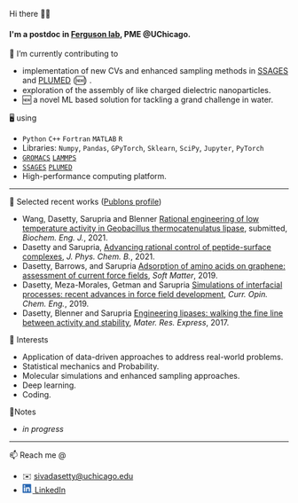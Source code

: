 Hi there 👋🏽

#### I'm a postdoc in [Ferguson lab](https://www.ferglab.com), PME @UChicago.

🔭 I’m currently contributing to
  - implementation of new CVs and enhanced sampling methods in [SSAGES](https://github.com/SSAGESproject/SSAGES) and [PLUMED](https://github.com/plumed/plumed2) (🆕) .
  - exploration of the assembly of like charged dielectric nanoparticles.
  - 🆕 a novel ML based solution for tackling a grand challenge in water.  

🖥️ using
  - `Python` `C++` `Fortran` `MATLAB` `R`
  - Libraries: `Numpy`, `Pandas`, `GPyTorch`, `Sklearn`, `SciPy`, `Jupyter`, `PyTorch`
  - [`GROMACS`](https://manual.gromacs.org) [`LAMMPS`](https://lammps.sandia.gov)
  - [`SSAGES`](https://ssagesproject.github.io) [`PLUMED`](https://www.plumed.org)
  - High-performance computing platform.
 
 ------------
 
📜 Selected recent works ([Publons profile](https://publons.com/researcher/4333234/siva-dasetty/))
  - Wang, Dasetty, Sarupria and Blenner [Rational engineering of low temperature activity in Geobacillus thermocatenulatus lipase](https://www.biorxiv.org/content/10.1101/2021.03.14.435354v1), submitted, _Biochem. Eng. J._, 2021.
  - Dasetty and Sarupria, [Advancing rational control of peptide-surface complexes](https://pubs.acs.org/doi/abs/10.1021/acs.jpcb.0c10740), _J. Phys. Chem. B._, 2021.
  - Dasetty, Barrows, and Sarupria [Adsorption of amino acids on graphene: assessment of current force fields](http://dx.doi.org/10.1039/C8SM02621A), _Soft Matter_, 2019.
  - Dasetty, Meza-Morales, Getman and Sarupria [Simulations of interfacial processes: recent advances in force field development](https://doi.org/10.1016/j.coche.2019.04.003), _Curr. Opin. Chem. Eng._, 2019.
  - Dasetty, Blenner and Sarupria [Engineering lipases: walking the fine line between activity and stability](https://doi.org/10.1088/2053-1591/aa9946), _Mater. Res. Express_, 2017.

:large_blue_diamond: Interests
  - Application of data-driven approaches to address real-world problems.
  - Statistical mechanics and Probability.
  - Molecular simulations and enhanced sampling approaches.
  - Deep learning.
  - Coding.

📓Notes
  - _in progress_

 ------------

📫 Reach me @
  - ✉️ [sivadasetty@uchicago.edu](mailto:sivadasetty@uchicago.edu)
  - [<img src="/docs/LI-In-Bug.png" alt="https://www.linkedin.com/in/sivadasetty/" title="LinkedIn" width="18"/> LinkedIn](https://www.linkedin.com/in/sivadasetty/)

<!-- <p align="center"> -->
<!--  <img src="http://hits.dwyl.com/sivadasetty/sivadasetty.svg" alt="http://hits.dwyl.com/sivadasetty/sivadasetty" title="Hits" width="50"/> -->
<!-- <a href="http://hits.dwyl.com/sivadasetty/sivadasetty"> <img src="http://hits.dwyl.com/sivadasetty/sivadasetty.svg" alt="http://hits.dwyl.com/sivadasetty/sivadasetty" title="Hits" width="50"/> </a> -->
<!-- [![HitCount](http://hits.dwyl.com/sivadasetty/sivadasetty.svg)](http://hits.dwyl.com/sivadasetty/sivadasetty) -->
<!-- ![ViewCount](https://views.whatilearened.today/views/github/sivadasetty/sivadasetty.svg) -->
<!-- </p> -->


<!--
**sivadasetty/sivadasetty** is a ✨ _special_ ✨ repository because its `README.md` (this file) appears on your GitHub profile.

Here are some ideas to get you started:

- 🔭 I’m currently working on ...
- 🌱 I’m currently learning ...
- 👯 I’m looking to collaborate on ...
- 🤔 I’m looking for help with ...
- 💬 Ask me about ...
- 📫 How to reach me: ...
- 😄 Pronouns: ...
- ⚡ Fun fact: ...
-->
